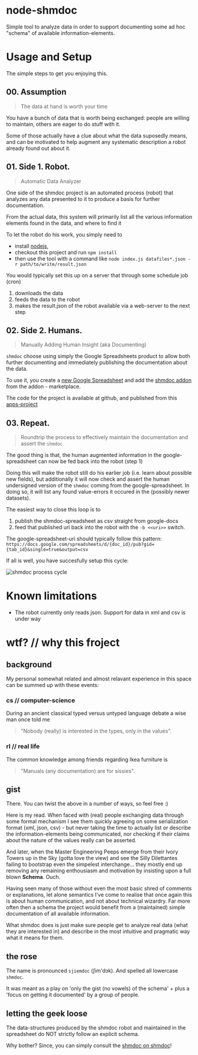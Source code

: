 # node-shmdoc
Simple tool to analyze data in order to support documenting some ad hoc "schema" of available information-elements.

# Usage and Setup
The simple steps to get you enjoying this.

## 00. Assumption
> The data at hand is worth your time

You have a bunch of data that is worth being exchanged: people are willing to maintain, others are eager to do stuff with it.

Some of those actually have a clue about what the data suposedly means, and can be motivated to help augment any systematic description a robot already found out about it.

## 01. Side 1. Robot.
> Automatic Data Analyzer

One side of the shmdoc project is an automated process (robot) that analyzes any data presented to it to produce a basis for further documentation.

From the actual data, this system will primarily list all the various information elements found in the data, and where to find it 

To let the robot do his work, you simply need to 
* install [nodejs](http://nodejs.org), 
* checkout this project and run
```npm install```
* then use the tool with a command like ```node index.js datafiles*.json -r path/to/write/result.json```

You would typically set this up on a server that through some schedule job (cron) 

1. downloads the data
1. feeds the data to the robot
1. makes the result.json of the robot available via a web-server to the next step

## 02. Side 2. Humans.
> Manually Adding Human Insight (aka Documenting)

```shmdoc``` choose using simply the Google Spreadsheets product to allow both further documenting and immediately publishing the documentation about the data.

To use it, you create a [new Google Spreadsheet]() and add the [shmdoc addon](https://chrome.google.com/webstore/detail/naaomibecanamichicadcgokdmhelkfo/) from the addon - marketplace.

The code for the project is available at github, and published from this [apps-project](https://script.google.com/d/1Yly5JI6v0j-tTycypiaoJPniuyFSG4d_y7Js0ZbGBxHAm240Pcx0v28O/edit?usp=sharing)


## 03. Repeat. 
> Roundtrip the process to effectively maintain the documentation and assert the ```shmdoc```

The good thing is that, the human augmented information in the google-spreadsheet can now be fed back into the robot (step 1)

Doing this will make the robot still do his earlier job (i.e. learn about possible new fields), but additionally it will now check and assert the human undersigned version of the ```shmdoc``` coming from the google-spreadsheet. In doing so, it will list any found value-errors it occured in the (possibly newer datasets).

The easiest way to close this loop is to 

1. publish the shmdoc-spreadsheet as csv straight from google-docs
1. feed that published uri back into the robot with the ```-b <<uri>>``` switch.

The google-spreadsheet-uri should typically follow this pattern: ```https://docs.google.com/spreadsheets/d/{doc_id}/pub?gid={tab_id}&single=true&output=csv```


If all is well, you have succesfully setup this cycle:

![shmdoc process cycle](https://docs.google.com/drawings/d/10nZSkuqpUKRFRUXo1X237ZQHdZW8kbXLY8uSWQgYBUw/pub?w=960&h=720)

# Known limitations

* The robot currently only reads json. Support for data in xml and csv is under way

# wtf? // why this froject

## background

My personal somewhat related and almost relavant experience in this space can be summed up with these events:

### cs // computer-science

During an ancient classical typed versus untyped language debate a wise man once told me 
> "Nobody (really) is interested in the types, only in the values".

### rl // real life

The common knowledge among friends regarding Ikea furniture is 
> "Manuals (any documentation) are for sissies".

## gist

There.
You can twist the above in a number of ways, so feel free :)

Here is my read. When faced with (real) people exchanging data through some formal mechanism I see them quickly agreeing on some serialization format (xml, json, csv) - but never taking the time to actually list or describe the information-elements being communicated, nor checking if their claims about the nature of the values really can be asserted.

And later, when the Master Engineering Peeps emerge from their Ivory Towers up in the Sky (gotta love the view) and see the Silly Dilettantes failing to bootstrap even the simpelest interchange... they mostly end up removing any remaining enthousiasm and motivation by insisting upon a full blown **Schema**.  Ouch.

Having seen many of those without even the most basic shred of comments or explanations, let alone semantics I've come to realise that once again this is about human communication, and not about technical wizardry.  Far more often then a schema the project would benefit from a (maintained) simple documentation of all available information.

What shmdoc does is just make sure people get to analyze real data (what they are interested in) and describe in the most intuitive and pragmatic way what it means for them.

## the rose

The name is pronounced ```sjiemdoc``` (&#643;&#105;&#109;'&#100;&#596;&#107;). And spelled all lowercase ```shmdoc```.

It was meant as a play on 'only the gist (no vowels) of the schema' + plus a 'focus on getting it documented' by a group of people.

## letting the geek loose 

The data-structures produced by the shmdoc robot and maintained in the spreadsheet do NOT strictly follow an explicit schema.

Why bother? Since, you can simply consult the [shmdoc on shmdoc](https://docs.google.com/spreadsheets/d/1jwqExbm4tOmwHxSVaX_6nRIeEscitQvbaeuZAMHSlzI/edit?usp=sharing)!